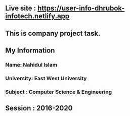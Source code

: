 ## Live site : https://user-info-dhrubok-infotech.netlify.app

## This is company project task.

## My Information
### Name: Nahidul Islam
### University: East West University
### Subject : Computer Science & Engineering
## Session : 2016-2020